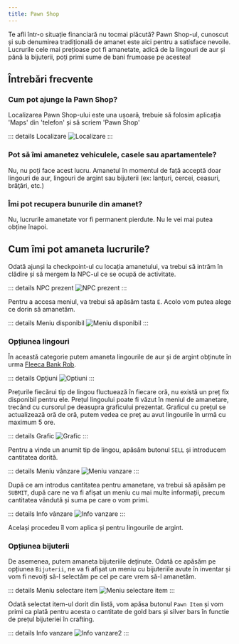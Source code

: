 ```yaml
---
title: Pawn Shop
---
```


Te afli într-o situație financiară nu tocmai plăcută? Pawn Shop-ul, cunoscut și sub denumirea tradițională de amanet este aici pentru a satisface nevoile. Lucrurile cele mai prețioase pot fi amanetate, adică de la lingouri de aur și până la bijuterii, poți primi sume de bani frumoase pe acestea!

## Întrebări frecvente

### Cum pot ajunge la Pawn Shop?

Localizarea Pawn Shop-ului este una ușoară, trebuie să folosim aplicația 'Maps' din 'telefon' și să scriem 'Pawn Shop'

::: details Localizare
  <Image src="https://i.imgur.com/h7QMipB.gif" alt="Localizare" />
:::  

### Pot să îmi amanetez vehiculele, casele sau apartamentele?

Nu, nu poți face acest lucru. Amanetul în momentul de față acceptă doar lingouri de aur, lingouri de argint sau bijuterii (ex: lanțuri, cercei, ceasuri, brăţări, etc.)

### Îmi pot recupera bunurile din amanet?

Nu, lucrurile amanetate vor fi permanent pierdute. Nu le vei mai putea obține înapoi.

## Cum îmi pot amaneta lucrurile?

Odată ajunși la checkpoint-ul cu locația amanetului, va trebui să intrăm în clădire și să mergem la NPC-ul ce se ocupă de activitate.

::: details NPC prezent
  <Image src="https://i.imgur.com/0KAnsbw.png" alt="NPC prezent" />
:::  

Pentru a accesa meniul, va trebui să apăsăm tasta `E`. Acolo vom putea alege ce dorin să amanetăm.

::: details Meniu disponibil
  <Image src="https://i.imgur.com/LslWEPV.png" alt="Meniu disponibil" />
:::  

### Opțiunea lingouri

În această categorie putem amaneta lingourile de aur și de argint obținute în urma [Fleeca Bank Rob](../illegal-activities/robberies/fleeca-bank-robbery.md).

::: details Opţiuni
  <Image src="https://i.imgur.com/EVBkuJf.png" alt="Optiuni" />
:::  

Prețurile fiecărui tip de lingou fluctuează în fiecare oră, nu există un preț fix disponibil pentru ele. Prețul lingoului poate fi văzut în meniul de amanetare, trecând cu cursorul pe deasupra graficului prezentat. Graficul cu prețul se actualizează oră de oră, putem vedea ce preț au avut lingourile în urmă cu maximum 5 ore.

::: details Grafic
  <Image src="https://i.imgur.com/HrKcuIv.png" alt="Grafic" />
:::  

Pentru a vinde un anumit tip de lingou, apăsăm butonul `SELL` și introducem cantitatea dorită.

::: details Meniu vânzare
  <Image src="https://i.imgur.com/OIz4XZH.png" alt="Meniu vanzare" />
:::  

După ce am introdus cantitatea pentru amanetare, va trebui să apăsăm pe `SUBMIT`, după care ne va fi afișat un meniu cu mai multe informații, precum cantitatea vândută și suma pe care o vom primi.

::: details Info vânzare
  <Image src="https://i.imgur.com/czV09uW.png" alt="Info vanzare" />
:::  

Același procedeu îl vom aplica și pentru lingourile de argint.

### Opțiunea bijuterii

De asemenea, putem amaneta bijuteriile deținute. Odată ce apăsăm pe opțiunea `Bijuterii`, ne va fi afișat un meniu cu bijuteriile avute în inventar și vom fi nevoiți să-l selectăm pe cel pe care vrem să-l amanetăm.

::: details Meniu selectare item
  <Image src="https://i.imgur.com/MLzZhmo.png" alt="Meniu selectare item" />
:::  

Odată selectat item-ul dorit din listă, vom apăsa butonul `Pawn Item` și vom primi ca plată pentru acesta o cantitate de gold bars și silver bars în functie de prețul bijuteriei în crafting.

::: details Info vanzare
  <Image src="https://i.imgur.com/IgcZWkk.png" alt="Info vanzare2" />
:::  
